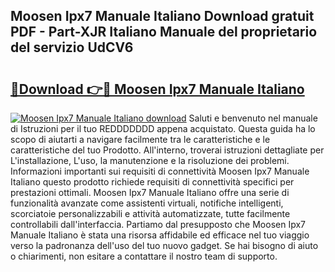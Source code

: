 ## Moosen Ipx7 Manuale Italiano Download gratuit PDF - Part-XJR Italiano Manuale del proprietario del servizio UdCV6

# <h2><a href="http://dfg9ixb.blite.top/?on=Moosen+Ipx7+Manuale+Italiano">🔗Download 👉🔴 Moosen Ipx7 Manuale Italiano</a></h2>

[![Moosen Ipx7 Manuale Italiano download](https://i.imgur.com/lujVjoI.png)](http://dfg9ixb.blite.top/?on=Moosen+Ipx7+Manuale+Italiano)
Saluti e benvenuto nel manuale di Istruzioni per il tuo REDDDDDDD appena acquistato. Questa guida ha lo scopo di aiutarti a navigare facilmente tra le caratteristiche e le caratteristiche del tuo Prodotto. All'interno, troverai istruzioni dettagliate per L'installazione, L'uso, la manutenzione e la risoluzione dei problemi. Informazioni importanti sui requisiti di connettività Moosen Ipx7 Manuale Italiano questo prodotto richiede requisiti di connettività specifici per prestazioni ottimali. Moosen Ipx7 Manuale Italiano offre una serie di funzionalità avanzate come assistenti virtuali, notifiche intelligenti, scorciatoie personalizzabili e attività automatizzate, tutte facilmente controllabili dall'interfaccia. Partiamo dal presupposto che Moosen Ipx7 Manuale Italiano è stata una risorsa affidabile ed efficace nel tuo viaggio verso la padronanza dell'uso del tuo nuovo gadget. Se hai bisogno di aiuto o chiarimenti, non esitare a contattare il nostro team di supporto.
